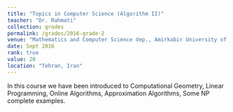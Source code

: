 ```yaml
---
title: "Topics in Computer Science (Algorithm II)"
teacher: "Dr. Rahmati"
collection: grades
permalink: /grades/2016-grade-2
venue: "Mathematics and Computer Science dep., Amirkabir University of Technology."
date: Sept 2016
rank: true
value: 20
location: "Tehran, Iran"
---
```


In this course we have been introduced to Computational Geometry, Linear Programming, Online Algorithms, Approximation Algorithms, Some NP complete examples. 
